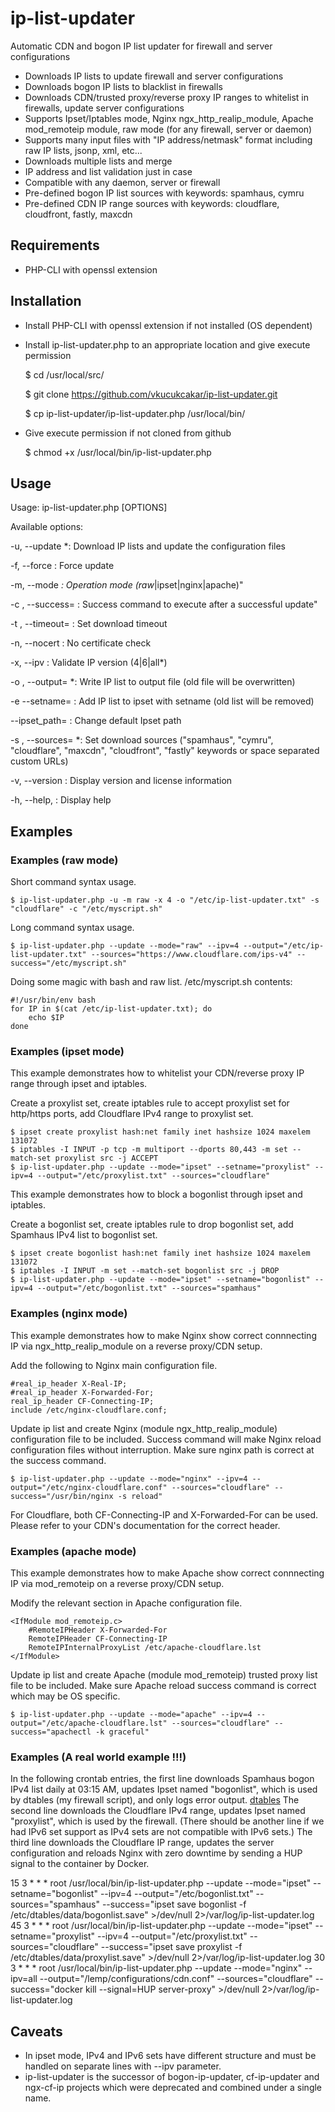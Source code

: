 # ip-list-updater

Automatic CDN and bogon IP list updater for firewall and server configurations

* Downloads IP lists to update firewall and server configurations
* Downloads bogon IP lists to blacklist in firewalls
* Downloads CDN/trusted proxy/reverse proxy IP ranges to whitelist in firewalls, update server configurations
* Supports Ipset/Iptables mode, Nginx ngx_http_realip_module, Apache mod_remoteip module, raw mode (for any firewall, server or daemon)
* Supports many input files with "IP address/netmask" format including raw IP lists, jsonp, xml, etc...
* Downloads multiple lists and merge
* IP address and list validation just in case
* Compatible with any daemon, server or firewall
* Pre-defined bogon IP list sources with keywords: spamhaus, cymru
* Pre-defined CDN IP range sources with keywords: cloudflare, cloudfront, fastly, maxcdn

## Requirements

* PHP-CLI with openssl extension

## Installation

* Install PHP-CLI with openssl extension if not installed (OS dependent)
	
* Install ip-list-updater.php to an appropriate location and give execute permission

	$ cd /usr/local/src/

	$ git clone https://github.com/vkucukcakar/ip-list-updater.git	

	$ cp ip-list-updater/ip-list-updater.php /usr/local/bin/
	
* Give execute permission if not cloned from github

	$ chmod +x /usr/local/bin/ip-list-updater.php
	

## Usage

Usage: ip-list-updater.php [OPTIONS]

Available options:

-u, --update                          *: Download IP lists and update the configuration files

-f, --force                            : Force update

-m, --mode                            *: Operation mode (raw*|ipset|nginx|apache)"

-c <command>, --success=<command>      : Success command to execute after a successful update"

-t <seconds>, --timeout=<seconds>      : Set download timeout

-n, --nocert                           : No certificate check

-x, --ipv                              : Validate IP version (4|6|all*)

-o <filename>, --output=<filename>    *: Write IP list to output file (old file will be overwritten)

-e <setname> --setname=<setname>       : Add IP list to ipset with setname (old list will be removed)

--ipset_path=<path>                    : Change default Ipset path
				
-s <urls>, --sources=<urls>           *: Set download sources ("spamhaus", "cymru", "cloudflare", "maxcdn", "cloudfront", "fastly" keywords or space separated custom URLs)
 
-v, --version                          : Display version and license information

-h, --help,                            : Display help

 
## Examples

### Examples (raw mode)

Short command syntax usage.

	$ ip-list-updater.php -u -m raw -x 4 -o "/etc/ip-list-updater.txt" -s "cloudflare" -c "/etc/myscript.sh"
	
Long command syntax usage.
	
	$ ip-list-updater.php --update --mode="raw" --ipv=4 --output="/etc/ip-list-updater.txt" --sources="https://www.cloudflare.com/ips-v4" --success="/etc/myscript.sh"

	
Doing some magic with bash and raw list. /etc/myscript.sh contents:	
	
	#!/usr/bin/env bash
	for IP in $(cat /etc/ip-list-updater.txt); do
		echo $IP
	done
	
### Examples (ipset mode)

This example demonstrates how to whitelist your CDN/reverse proxy IP range through ipset and iptables.

Create a proxylist set, create iptables rule to accept proxylist set for http/https ports, add Cloudflare IPv4 range to proxylist set.

	$ ipset create proxylist hash:net family inet hashsize 1024 maxelem 131072
	$ iptables -I INPUT -p tcp -m multiport --dports 80,443 -m set --match-set proxylist src -j ACCEPT
	$ ip-list-updater.php --update --mode="ipset" --setname="proxylist" --ipv=4 --output="/etc/proxylist.txt" --sources="cloudflare"

This example demonstrates how to block a bogonlist through ipset and iptables.

Create a bogonlist set, create iptables rule to drop bogonlist set, add Spamhaus IPv4 list to bogonlist set. 	
	
	$ ipset create bogonlist hash:net family inet hashsize 1024 maxelem 131072
	$ iptables -I INPUT -m set --match-set bogonlist src -j DROP
	$ ip-list-updater.php --update --mode="ipset" --setname="bogonlist" --ipv=4 --output="/etc/bogonlist.txt" --sources="spamhaus"

### Examples (nginx mode)

This example demonstrates how to make Nginx show correct connnecting IP via ngx_http_realip_module on a reverse proxy/CDN setup. 

Add the following to Nginx main configuration file.

	#real_ip_header X-Real-IP;
	#real_ip_header X-Forwarded-For;
	real_ip_header CF-Connecting-IP;
	include /etc/nginx-cloudflare.conf;

Update ip list and create Nginx (module ngx_http_realip_module) configuration file to be included. 
Success command will make Nginx reload configuration files without interruption. Make sure nginx path is correct at the success command.

	$ ip-list-updater.php --update --mode="nginx" --ipv=4 --output="/etc/nginx-cloudflare.conf" --sources="cloudflare" --success="/usr/bin/nginx -s reload"

For Cloudflare, both CF-Connecting-IP and X-Forwarded-For can be used. Please refer to your CDN's documentation for the correct header.
	
### Examples (apache mode)

This example demonstrates how to make Apache show correct connnecting IP via mod_remoteip on a reverse proxy/CDN setup. 

Modify the relevant section in Apache configuration file.

	<IfModule mod_remoteip.c>
		#RemoteIPHeader X-Forwarded-For
		RemoteIPHeader CF-Connecting-IP
		RemoteIPInternalProxyList /etc/apache-cloudflare.lst
	</IfModule>

Update ip list and create Apache (module mod_remoteip) trusted proxy list file to be included. 
Make sure Apache reload success command is correct which may be OS specific.

	$ ip-list-updater.php --update --mode="apache" --ipv=4 --output="/etc/apache-cloudflare.lst" --sources="cloudflare" --success="apachectl -k graceful"

### Examples (A real world example !!!)

In the following crontab entries, the first line downloads Spamhaus bogon IPv4 list daily at 03:15 AM, updates Ipset named "bogonlist", which is used by dtables (my firewall script), and only logs error output. [dtables](https://github.com/vkucukcakar/dtables)
The second line downloads the Cloudflare IPv4 range, updates Ipset named "proxylist", which is used by the firewall. (There should be another line if we had IPv6 set support as IPv4 sets are not compatible with IPv6 sets.)
The third line downloads the Cloudflare IP range, updates the server configuration and reloads Nginx with zero downtime by sending a HUP signal to the container by Docker.

15 3 * * * root /usr/local/bin/ip-list-updater.php --update --mode="ipset" --setname="bogonlist" --ipv=4 --output="/etc/bogonlist.txt" --sources="spamhaus" --success="ipset save bogonlist -f /etc/dtables/data/bogonlist.save" >/dev/null 2>/var/log/ip-list-updater.log
45 3 * * * root /usr/local/bin/ip-list-updater.php --update --mode="ipset" --setname="proxylist" --ipv=4 --output="/etc/proxylist.txt" --sources="cloudflare" --success="ipset save proxylist -f /etc/dtables/data/proxylist.save" >/dev/null 2>/var/log/ip-list-updater.log
30 3 * * * root /usr/local/bin/ip-list-updater.php --update --mode="nginx" --ipv=all --output="/lemp/configurations/cdn.conf" --sources="cloudflare" --success="docker kill --signal=HUP server-proxy" >/dev/null 2>/var/log/ip-list-updater.log

## Caveats

* In ipset mode, IPv4 and IPv6 sets have different structure and must be handled on separate lines with --ipv parameter.
* ip-list-updater is the successor of bogon-ip-updater, cf-ip-updater and ngx-cf-ip projects which were deprecated and combined under a single name. 
